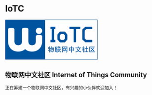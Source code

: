 # IoTC

<img src="img/logo_blue.svg" width="300"/>

## 物联网中文社区 Internet of Things Community

正在筹建一个物联网中文社区，有兴趣的小伙伴欢迎加入！